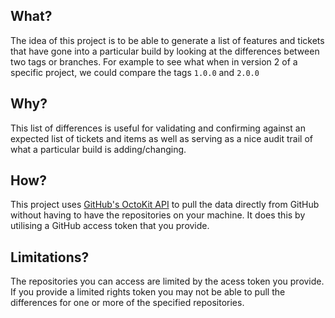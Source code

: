 ## What?
The idea of this project is to be able to generate a list of features and tickets that have gone into a particular build by looking at the differences between two tags or branches.
For example to see what when in version 2 of a specific project, we could compare the tags `1.0.0` and `2.0.0`

## Why?
This list of differences is useful for validating and confirming against an expected list of tickets and items as well as serving as a nice audit trail of what a particular build is adding/changing.

## How?
This project uses [GitHub's OctoKit API](https://github.com/octokit) to pull the data directly from GitHub without having to have the repositories on your machine.
It does this by utilising a GitHub access token that you provide.

## Limitations?
The repositories you can access are limited by the acess token you provide.  If you provide a limited rights token you may not be able to pull the differences for one or more of the specified repositories.
